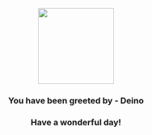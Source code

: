 <p align="center">
    <img src="https://raw.githubusercontent.com/PokeAPI/sprites/master/sprites/pokemon/633.png" width="150" height="150">
</p>
<h3 align="center">You have been greeted by - <b>Deino</b></h3>
<h3 align="center">Have a wonderful day!</h3>
